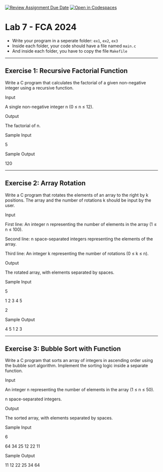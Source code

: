 [![Review Assignment Due Date](https://classroom.github.com/assets/deadline-readme-button-22041afd0340ce965d47ae6ef1cefeee28c7c493a6346c4f15d667ab976d596c.svg)](https://classroom.github.com/a/jcxhm5u7)
[![Open in Codespaces](https://classroom.github.com/assets/launch-codespace-2972f46106e565e64193e422d61a12cf1da4916b45550586e14ef0a7c637dd04.svg)](https://classroom.github.com/open-in-codespaces?assignment_repo_id=17328836)
# Lab 7 - FCA 2024

* Write your program in a seperate folder:  `ex1`, `ex2`, `ex3`
* Inside each folder, your code should have a file named `main.c`
* And inside each folder, you have to copy the file `Makefile`

--------------------------------------------
## Exercise 1: Recursive Factorial Function

Write a C program that calculates the factorial of a given non-negative integer using a recursive function.

Input

A single non-negative integer n (0 ≤ n ≤ 12).

Output

The factorial of n.

Sample Input


5

Sample Output

120


--------------------------------------------
## Exercise 2: Array Rotation

Write a C program that rotates the elements of an array to the right by k positions. The array and the number of rotations k should be input by the user.

Input

First line: An integer n representing the number of elements in the array (1 ≤ n ≤ 100).

Second line: n space-separated integers representing the elements of the array.

Third line: An integer k representing the number of rotations (0 ≤ k ≤ n).

Output

The rotated array, with elements separated by spaces.

Sample Input

5

1 2 3 4 5

2

Sample Output

4 5 1 2 3

--------------------------------------------
## Exercise 3: Bubble Sort with Function

Write a C program that sorts an array of integers in ascending order using the bubble sort algorithm. Implement the sorting logic inside a separate function.

Input

An integer n representing the number of elements in the array (1 ≤ n ≤ 50).

n space-separated integers.

Output

The sorted array, with elements separated by spaces.

Sample Input

6

64 34 25 12 22 11

Sample Output

11 12 22 25 34 64
